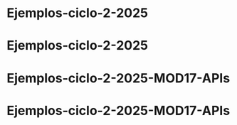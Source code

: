 # Ejemplos-ciclo-2-2025
# Ejemplos-ciclo-2-2025
# Ejemplos-ciclo-2-2025-MOD17-APIs
# Ejemplos-ciclo-2-2025-MOD17-APIs
